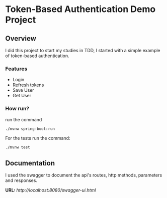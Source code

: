 # Token-Based Authentication Demo Project

## Overview

I did this project to start my studies in TDD, I started with a simple example of token-based authentication.

### Features

 - Login
 - Refresh tokens
 - Save User
 - Get User

### How run?

run the command

```sh
./mvnw spring-boot:run
```

For the tests run the command:

```sh
./mvnw test
```

 ## Documentation
 
 I used the swagger to document the api's routes, http methods, parameters and responses.

 <strong>URL: </strong> <i>http://localhost:8080/swagger-ui.html</i>
